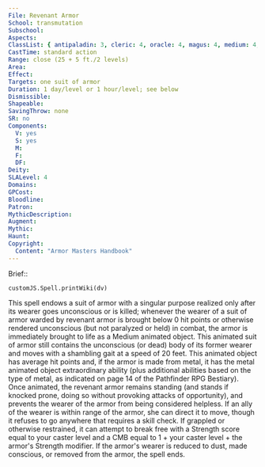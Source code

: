 ```yaml
---
File: Revenant Armor
School: transmutation
Subschool: 
Aspects: 
ClassList: { antipaladin: 3, cleric: 4, oracle: 4, magus: 4, medium: 4, occultist: 4, paladin: 3, shaman: 3, sorcerer: 4, wizard: 4, spiritualist: 3, witch: 3 }
CastTime: standard action
Range: close (25 + 5 ft./2 levels)
Area: 
Effect: 
Targets: one suit of armor
Duration: 1 day/level or 1 hour/level; see below
Dismissible: 
Shapeable: 
SavingThrow: none
SR: no
Components:
  V: yes
  S: yes
  M: 
  F: 
  DF: 
Deity: 
SLALevel: 4
Domains: 
GPCost: 
Bloodline: 
Patron: 
MythicDescription: 
Augment: 
Mythic: 
Haunt: 
Copyright:
  Content: "Armor Masters Handbook"
---
```

Brief:: 

```dataviewjs
customJS.Spell.printWiki(dv)
```

This spell endows a suit of armor with a singular purpose realized only after its wearer goes unconscious or is killed; whenever the wearer of a suit of armor warded by revenant armor is brought below 0 hit points or otherwise rendered unconscious (but not paralyzed or held) in combat, the armor is immediately brought to life as a Medium animated object. This animated suit of armor still contains the unconscious (or dead) body of its former wearer and moves with a shambling gait at a speed of 20 feet. This animated object has average hit points and, if the armor is made from metal, it has the metal animated object extraordinary ability (plus additional abilities based on the type of metal, as indicated on page 14 of the Pathfinder RPG Bestiary). Once animated, the revenant armor remains standing (and stands if knocked prone, doing so without provoking attacks of opportunity), and prevents the wearer of the armor from being considered helpless. If an ally of the wearer is within range of the armor, she can direct it to move, though it refuses to go anywhere that requires a skill check. If grappled or otherwise restrained, it can attempt to break free with a Strength score equal to your caster level and a CMB equal to 1 + your caster level + the armor's Strength modifier. If the armor's wearer is reduced to dust, made conscious, or removed from the armor, the spell ends.
